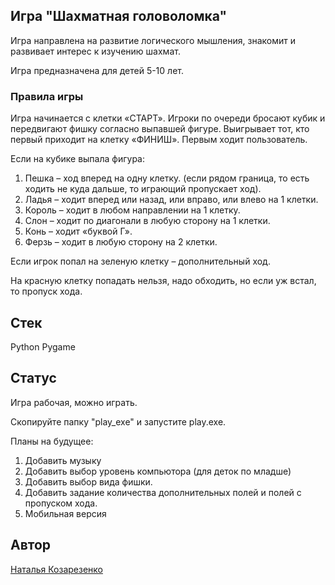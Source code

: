 ## Игра "Шахматная головоломка"

Игра направлена на развитие логического мышления, знакомит и развивает интерес к изучению шахмат.

Игра предназначена для детей 5-10 лет.

### Правила игры

Игра начинается с клетки «СТАРТ». Игроки по очереди бросают кубик и передвигают фишку согласно выпавшей фигуре. 
Выигрывает тот, кто первый приходит на клетку «ФИНИШ». Первым ходит пользователь. 

Если на кубике выпала фигура: 
1.	Пешка – ход вперед на одну клетку. (если рядом граница, то есть ходить не куда дальше, то играющий пропускает ход).
2.	Ладья – ходит вперед или назад, или вправо, или влево на 1 клетки.
3.	Король – ходит в любом направлении на 1 клетку.
4.	Слон – ходит по диагонали в любую сторону на 1 клетки.
5.	Конь – ходит «буквой Г».
6.	Ферзь – ходит в любую сторону на 2 клетки.

Если игрок попал на зеленую клетку – дополнительный ход.

На красную клетку попадать нельзя, надо обходить, но если уж встал, то пропуск хода. 

## Стек

Python
Pygame

## Статус

Игра рабочая, можно играть.

Скопируйте папку "play_exe" и запустите play.exe.

Планы на будущее:
1. Добавить музыку
2. Добавить выбор уровень компьютора (для деток по младше)
3. Добавить выбор вида фишки.
4. Добавить задание количества дополнительных полей и полей с пропуском хода.
5. Мобильная версия

## Автор
[Наталья Козарезенко](https://github.com/NatalyaKozarezenko/) 
